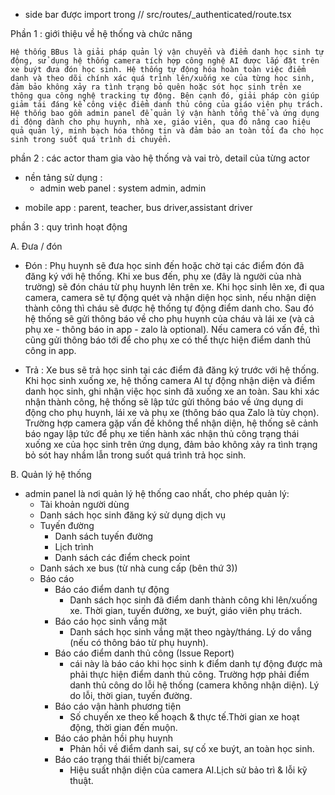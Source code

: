 - side bar được import trong // src/routes/_authenticated/route.tsx


Phần 1 : giới thiệu về hệ thống và chức năng

`Hệ thống BBus là giải pháp quản lý vận chuyển và điểm danh học sinh tự động, sử dụng hệ thống camera tích hợp công nghệ AI được lắp đặt trên xe buýt đưa đón học sinh. Hệ thống tự động hóa hoàn toàn việc điểm danh và theo dõi chính xác quá trình lên/xuống xe của từng học sinh, đảm bảo không xảy ra tình trạng bỏ quên hoặc sót học sinh trên xe thông qua công nghệ tracking tự động. Bên cạnh đó, giải pháp còn giúp giảm tải đáng kể công việc điểm danh thủ công của giáo viên phụ trách. Hệ thống bao gồm admin panel để quản lý vận hành tổng thể và ứng dụng di động dành cho phụ huynh, nhà xe, giáo viên, qua đó nâng cao hiệu quả quản lý, minh bạch hóa thông tin và đảm bảo an toàn tối đa cho học sinh trong suốt quá trình di chuyển.`

phần 2 : các actor tham gia vào hệ thống và vai trò, detail của từng actor
- nền tảng sử dụng :
    + admin web panel :
        system admin,
        admin
+ mobile app : parent, teacher, bus driver,assistant driver

phần 3 : quy trình hoạt động

A. Đưa / đón
- Đón : Phụ huynh sẽ đưa học sinh đến hoặc chờ tại các điểm đón đã đăng ký với hệ thống. Khi xe bus đến, phụ xe (đây là người của nhà trường) sẽ đón cháu từ phụ huynh lên trên xe. Khi học sinh lên xe, đi qua camera, camera sẽ tự động quét và nhận diện học sinh, nếu nhận diện thành công thì cháu sẽ được hệ thống tự động điểm danh cho. Sau đó hệ thống sẽ gửi thông báo về cho phụ huynh của cháu và lái xe (và cả phụ xe - thông báo in app - zalo là optional). Nếu camera có vấn đề, thì cũng gửi thông báo tới để cho phụ xe có thể thực hiện điểm danh thủ công in app.

- Trả : Xe bus sẽ trả học sinh tại các điểm đã đăng ký trước với hệ thống. Khi học sinh xuống xe, hệ thống camera AI tự động nhận diện và điểm danh học sinh, ghi nhận việc học sinh đã xuống xe an toàn. Sau khi xác nhận thành công, hệ thống sẽ lập tức gửi thông báo về ứng dụng di động cho phụ huynh, lái xe và phụ xe (thông báo qua Zalo là tùy chọn). Trường hợp camera gặp vấn đề không thể nhận diện, hệ thống sẽ cảnh báo ngay lập tức để phụ xe tiến hành xác nhận thủ công trạng thái xuống xe của học sinh trên ứng dụng, đảm bảo không xảy ra tình trạng bỏ sót hay nhầm lẫn trong suốt quá trình trả học sinh.

B. Quản lý hệ thống
- admin panel là nơi quản lý hệ thống cao nhất, cho phép quản lý:
    + Tài khoản người dùng
    + Danh sách học sinh đăng ký sử dụng dịch vụ
    + Tuyến đường
        + Danh sách tuyến đường
        + Lịch trình
        + Danh sách các điểm check point
    + Danh sách xe bus (từ nhà cung cấp (bên thứ 3))
    + Báo cáo
        + Báo cáo điểm danh tự động
            + Danh sách học sinh đã điểm danh thành công khi lên/xuống xe. Thời gian, tuyến đường, xe buýt, giáo viên phụ trách.
        + Báo cáo học sinh vắng mặt
            + Danh sách học sinh vắng mặt theo ngày/tháng. Lý do vắng (nếu có thông báo từ phụ huynh).
        + Báo cáo điểm danh thủ công (Issue Report)
            + cái này là báo cáo khi học sinh k điểm danh tự động được mà phải thực hiện điểm danh thủ công. Trường hợp phải điểm danh thủ công do lỗi hệ thống (camera không nhận diện). Lý do lỗi, thời gian, tuyến đường.
        + Báo cáo vận hành phương tiện
            + Số chuyến xe theo kế hoạch & thực tế.Thời gian xe hoạt động, thời gian đến muộn.
        + Báo cáo phản hồi phụ huynh
            + Phản hồi về điểm danh sai, sự cố xe buýt, an toàn học sinh.
        + Báo cáo trạng thái thiết bị/camera
            + Hiệu suất nhận diện của camera AI.Lịch sử bảo trì & lỗi kỹ thuật.
